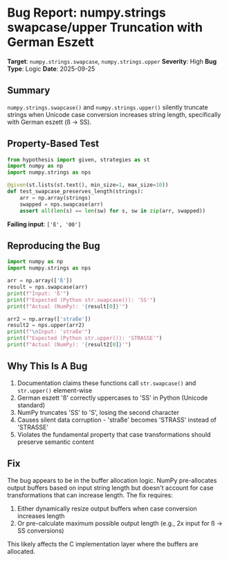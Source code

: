 # Bug Report: numpy.strings swapcase/upper Truncation with German Eszett

**Target**: `numpy.strings.swapcase`, `numpy.strings.upper`
**Severity**: High
**Bug Type**: Logic
**Date**: 2025-09-25

## Summary

`numpy.strings.swapcase()` and `numpy.strings.upper()` silently truncate strings when Unicode case conversion increases string length, specifically with German eszett (ß -> SS).

## Property-Based Test

```python
from hypothesis import given, strategies as st
import numpy as np
import numpy.strings as nps

@given(st.lists(st.text(), min_size=1, max_size=10))
def test_swapcase_preserves_length(strings):
    arr = np.array(strings)
    swapped = nps.swapcase(arr)
    assert all(len(s) == len(sw) for s, sw in zip(arr, swapped))
```

**Failing input**: `['ß', '00']`

## Reproducing the Bug

```python
import numpy as np
import numpy.strings as nps

arr = np.array(['ß'])
result = nps.swapcase(arr)
print(f"Input: 'ß'")
print(f"Expected (Python str.swapcase()): 'SS'")
print(f"Actual (NumPy): '{result[0]}'")

arr2 = np.array(['straße'])
result2 = nps.upper(arr2)
print(f"\nInput: 'straße'")
print(f"Expected (Python str.upper()): 'STRASSE'")
print(f"Actual (NumPy): '{result2[0]}'")
```

## Why This Is A Bug

1. Documentation claims these functions call `str.swapcase()` and `str.upper()` element-wise
2. German eszett 'ß' correctly uppercases to 'SS' in Python (Unicode standard)
3. NumPy truncates 'SS' to 'S', losing the second character
4. Causes silent data corruption - 'straße' becomes 'STRASS' instead of 'STRASSE'
5. Violates the fundamental property that case transformations should preserve semantic content

## Fix

The bug appears to be in the buffer allocation logic. NumPy pre-allocates output buffers based on input string length but doesn't account for case transformations that can increase length. The fix requires:

1. Either dynamically resize output buffers when case conversion increases length
2. Or pre-calculate maximum possible output length (e.g., 2x input for ß -> SS conversions)

This likely affects the C implementation layer where the buffers are allocated.